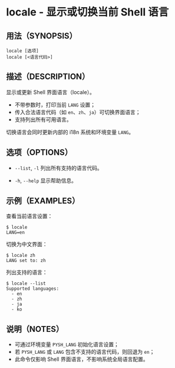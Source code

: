 # locale - 显示或切换当前 Shell 语言

## 用法（SYNOPSIS）

    locale [选项]
    locale [<语言代码>]


## 描述（DESCRIPTION）

显示或更新 Shell 界面语言（locale）。

* 不带参数时，打印当前 `LANG` 设置；
* 传入合法语言代码（如 `en`、`zh`、`ja`）可切换界面语言；
* 支持列出所有可用语言。

切换语言会同时更新内部的 i18n 系统和环境变量 `LANG`。


## 选项（OPTIONS）

* `--list`, `-l`
  列出所有支持的语言代码。

* `-h`, `--help`
  显示帮助信息。


## 示例（EXAMPLES）

查看当前语言设置：

```shell
$ locale
LANG=en
```

切换为中文界面：

```shell
$ locale zh
LANG set to: zh
```

列出支持的语言：

```shell
$ locale --list
Supported languages:
  - en
  - zh
  - ja
  - ko
```


## 说明（NOTES）

* 可通过环境变量 `PYSH_LANG` 初始化语言设置；
* 若 `PYSH_LANG` 或 `LANG` 包含不支持的语言代码，则回退为 `en`；
* 此命令仅影响 Shell 界面语言，不影响系统全局语言配置。
